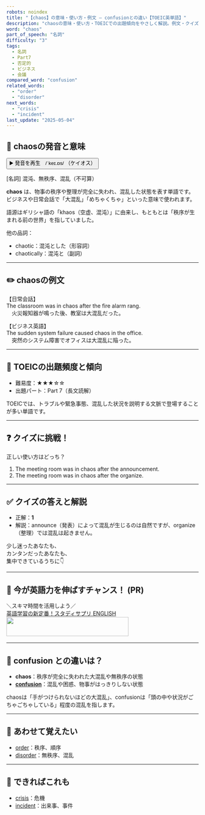 ```yaml
---
robots: noindex
title: "【chaos】の意味・使い方・例文 ― confusionとの違い【TOEIC英単語】"
description: "chaosの意味・使い方・TOEICでの出題傾向をやさしく解説。例文・クイズ付きでconfusionとの違いもわかりやすく学べます。"
word: "chaos"
part_of_speech: "名詞"
difficulty: "3"
tags:
  - 名詞
  - Part7
  - 否定的
  - ビジネス
  - 会議
compared_word: "confusion"
related_words:
  - "order"
  - "disorder"
next_words:
  - "crisis"
  - "incident"
last_update: "2025-05-04"
---
```


## 🔰 chaosの発音と意味

<button class="play-audio" onclick="playTTS('chaos')">
  <span class="play-audio-main">
    ▶️ 発音を再生　/ˈkeɪ.ɒs/
  </span>
  <span class="play-audio-sub">
    （ケイオス）
  </span>
</button>

[名詞] 混沌、無秩序、混乱（不可算）

**chaos** は、物事の秩序や整理が完全に失われ、混乱した状態を表す単語です。  
ビジネスや日常会話で「大混乱」「めちゃくちゃ」といった意味で使われます。

語源はギリシャ語の「khaos（空虚、混沌）」に由来し、もともとは「秩序が生まれる前の世界」を指していました。

他の品詞：  
- chaotic：混沌とした（形容詞）
- chaotically：混沌と（副詞）

---

## ✏️ chaosの例文

【日常会話】  
The classroom was in chaos after the fire alarm rang.  
　火災報知器が鳴った後、教室は大混乱だった。

【ビジネス英語】  
The sudden system failure caused chaos in the office.  
　突然のシステム障害でオフィスは大混乱に陥った。

---

## 🎯 TOEICの出題頻度と傾向

- 難易度：★★★☆☆
- 出題パート：Part 7（長文読解）

TOEICでは、トラブルや緊急事態、混乱した状況を説明する文脈で登場することが多い単語です。

---

## ❓ クイズに挑戦！

正しい使い方はどっち？

1. The meeting room was in chaos after the announcement.  
2. The meeting room was in chaos after the organize.

---

## ✅ クイズの答えと解説

- 正解：**1**
- 解説：announce（発表）によって混乱が生じるのは自然ですが、organize（整理）では混乱は起きません。

少し迷ったあなたも、  
カンタンだったあなたも、  
集中できているうちに👇️

---

## 🚀 今が英語力を伸ばすチャンス！ (PR)

<div class="info-center">
＼スキマ時間を活用しよう／<br>  
<a href="https://px.a8.net/svt/ejp?a8mat=4556RW+FUYPWY+3AQG+BX3J6" class="ad-link" data-cvid="aid38_bid06" data-difficulty="3" rel="nofollow">英語学習の新定番！スタディサプリ ENGLISH</a>
<img border="0" width="1" height="1" src="https://www11.a8.net/0.gif?a8mat=4556RW+FUYPWY+3AQG+BX3J6" alt="">
<a href="https://px.a8.net/svt/ejp?a8mat=4556RW+FUYPWY+3AQG+C7LM9" class="ad-link" data-cvid="aid38_bid06" data-difficulty="3" rel="nofollow">
<img border="0" width="320" height="50" alt="" src="https://www27.a8.net/svt/bgt?aid=250504844959&wid=001&eno=01&mid=s00000015388002051000&mc=1"></a>
<img border="0" width="1" height="1" src="https://www14.a8.net/0.gif?a8mat=4556RW+FUYPWY+3AQG+C7LM9" alt="">
</div>

---

## 🤔  confusion との違いは？

- **chaos**：秩序が完全に失われた大混乱や無秩序の状態
- **[confusion](/confusion)**：混乱や困惑、物事がはっきりしない状態

chaosは「手がつけられないほどの大混乱」、confusionは「頭の中や状況がごちゃごちゃしている」程度の混乱を指します。

---

## 🧩 あわせて覚えたい

- [order](/order)：秩序、順序
- [disorder](/disorder)：無秩序、混乱

---

## 📖 できればこれも

- [crisis](/crisis)：危機
- [incident](/incident)：出来事、事件

<!-- cvid: aid38_bid06 -->
